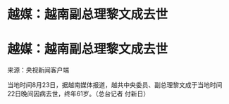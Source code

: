 # 越媒：越南副总理黎文成去世

# 越媒：越南副总理黎文成去世

来源：央视新闻客户端

当地时间8月23日，据越南媒体报道，越共中央委员、副总理黎文成于当地时间22日晚间因病去世，终年61岁。（总台记者 付新日）

